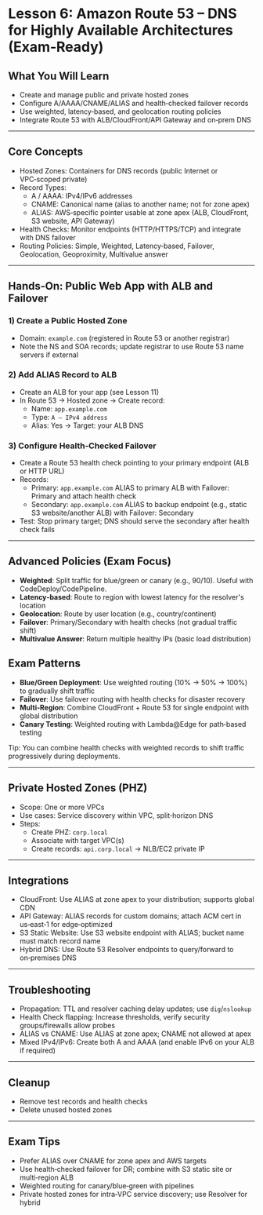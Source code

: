 # Lesson 6: Amazon Route 53 – DNS for Highly Available Architectures (Exam‑Ready)

## What You Will Learn
- Create and manage public and private hosted zones
- Configure A/AAAA/CNAME/ALIAS and health‑checked failover records
- Use weighted, latency‑based, and geolocation routing policies
- Integrate Route 53 with ALB/CloudFront/API Gateway and on‑prem DNS

---

## Core Concepts
- Hosted Zones: Containers for DNS records (public Internet or VPC‑scoped private)
- Record Types:
  - A / AAAA: IPv4/IPv6 addresses
  - CNAME: Canonical name (alias to another name; not for zone apex)
  - ALIAS: AWS‑specific pointer usable at zone apex (ALB, CloudFront, S3 website, API Gateway)
- Health Checks: Monitor endpoints (HTTP/HTTPS/TCP) and integrate with DNS failover
- Routing Policies: Simple, Weighted, Latency‑based, Failover, Geolocation, Geoproximity, Multivalue answer

---

## Hands‑On: Public Web App with ALB and Failover

### 1) Create a Public Hosted Zone
- Domain: `example.com` (registered in Route 53 or another registrar)
- Note the NS and SOA records; update registrar to use Route 53 name servers if external

### 2) Add ALIAS Record to ALB
- Create an ALB for your app (see Lesson 11)
- In Route 53 → Hosted zone → Create record:
  - Name: `app.example.com`
  - Type: `A – IPv4 address`
  - Alias: Yes → Target: your ALB DNS

### 3) Configure Health‑Checked Failover
- Create a Route 53 health check pointing to your primary endpoint (ALB or HTTP URL)
- Records:
  - Primary: `app.example.com` ALIAS to primary ALB with Failover: Primary and attach health check
  - Secondary: `app.example.com` ALIAS to backup endpoint (e.g., static S3 website/another ALB) with Failover: Secondary
- Test: Stop primary target; DNS should serve the secondary after health check fails

---

## Advanced Policies (Exam Focus)
- **Weighted**: Split traffic for blue/green or canary (e.g., 90/10). Useful with CodeDeploy/CodePipeline.
- **Latency‑based**: Route to region with lowest latency for the resolver's location
- **Geolocation**: Route by user location (e.g., country/continent)
- **Failover**: Primary/Secondary with health checks (not gradual traffic shift)
- **Multivalue Answer**: Return multiple healthy IPs (basic load distribution)

## Exam Patterns
- **Blue/Green Deployment**: Use weighted routing (10% → 50% → 100%) to gradually shift traffic
- **Failover**: Use failover routing with health checks for disaster recovery
- **Multi‑Region**: Combine CloudFront + Route 53 for single endpoint with global distribution
- **Canary Testing**: Weighted routing with Lambda@Edge for path‑based testing

Tip: You can combine health checks with weighted records to shift traffic progressively during deployments.

---

## Private Hosted Zones (PHZ)
- Scope: One or more VPCs
- Use cases: Service discovery within VPC, split‑horizon DNS
- Steps:
  - Create PHZ: `corp.local`
  - Associate with target VPC(s)
  - Create records: `api.corp.local` → NLB/EC2 private IP

---

## Integrations
- CloudFront: Use ALIAS at zone apex to your distribution; supports global CDN
- API Gateway: ALIAS records for custom domains; attach ACM cert in us‑east‑1 for edge‑optimized
- S3 Static Website: Use S3 website endpoint with ALIAS; bucket name must match record name
- Hybrid DNS: Use Route 53 Resolver endpoints to query/forward to on‑premises DNS

---

## Troubleshooting
- Propagation: TTL and resolver caching delay updates; use `dig`/`nslookup`
- Health Check flapping: Increase thresholds, verify security groups/firewalls allow probes
- ALIAS vs CNAME: Use ALIAS at zone apex; CNAME not allowed at apex
- Mixed IPv4/IPv6: Create both A and AAAA (and enable IPv6 on your ALB if required)

---

## Cleanup
- Remove test records and health checks
- Delete unused hosted zones

---

## Exam Tips
- Prefer ALIAS over CNAME for zone apex and AWS targets
- Use health‑checked failover for DR; combine with S3 static site or multi‑region ALB
- Weighted routing for canary/blue‑green with pipelines
- Private hosted zones for intra‑VPC service discovery; use Resolver for hybrid
